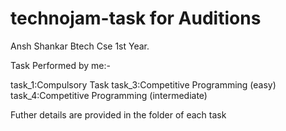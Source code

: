 # technojam-task for Auditions

Ansh Shankar
Btech Cse 1st Year.

Task Performed by me:-

task_1:Compulsory Task
task_3:Competitive Programming (easy)
task_4:Competitive Programming (intermediate)

Futher details are provided in the folder of each task

